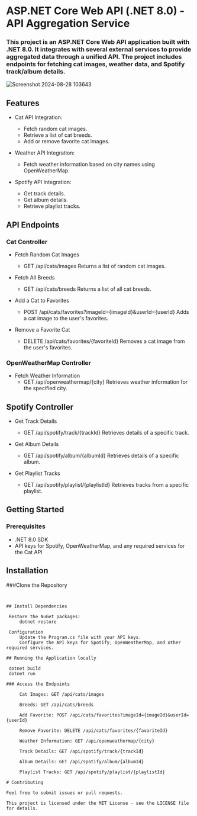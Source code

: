 # ASP.NET Core Web API (.NET 8.0) - API Aggregation Service

### This project is an ASP.NET Core Web API application built with .NET 8.0. It integrates with several external services to provide aggregated data through a unified API. The project includes endpoints for fetching cat images, weather data, and Spotify track/album details.
![Screenshot 2024-08-28 103643](https://github.com/user-attachments/assets/e92560e8-1fdd-4aac-816f-49c2f2026051)

## Features

- Cat API Integration:
  - Fetch random cat images.
  - Retrieve a list of cat breeds.
  - Add or remove favorite cat images.

- Weather API Integration:
  - Fetch weather information based on city names using OpenWeatherMap.

- Spotify API Integration:
  - Get track details.
  - Get album details.
  - Retrieve playlist tracks.

## API Endpoints
### Cat Controller

  - Fetch Random Cat Images
    - GET /api/cats/images
      Returns a list of random cat images.

  - Fetch All Breeds
    - GET /api/cats/breeds
      Returns a list of all cat breeds.

  - Add a Cat to Favorites
    - POST /api/cats/favorites?imageId={imageId}&userId={userId}
      Adds a cat image to the user's favorites.

  - Remove a Favorite Cat
    - DELETE /api/cats/favorites/{favoriteId}
      Removes a cat image from the user's favorites.

### OpenWeatherMap Controller

  - Fetch Weather Information
    - GET /api/openweathermap/{city}
      Retrieves weather information for the specified city.

## Spotify Controller

  - Get Track Details
    - GET /api/spotify/track/{trackId}
      Retrieves details of a specific track.

  - Get Album Details
    - GET /api/spotify/album/{albumId}
      Retrieves details of a specific album.

  - Get Playlist Tracks
    - GET /api/spotify/playlist/{playlistId}
      Retrieves tracks from a specific playlist.

## Getting Started
### Prerequisites
- .NET 8.0 SDK
- API keys for Spotify, OpenWeatherMap, and any required services for the Cat API

## Installation
###Clone the Repository
   ```git clone https://github.com/Alkan0/APIAggregationService_V2.git
  ```
   ```cd APIAggregationService_V2

## Install Dependencies

    Restore the NuGet packages:
        dotnet restore

    Configuration
        Update the Program.cs file with your API keys.
        Configure the API keys for Spotify, OpenWeatherMap, and other required services.

## Running the Application locally

    dotnet build
    dotnet run

### Access the Endpoints

        Cat Images: GET /api/cats/images

        Breeds: GET /api/cats/breeds

        Add Favorite: POST /api/cats/favorites?imageId={imageId}&userId={userId}

        Remove Favorite: DELETE /api/cats/favorites/{favoriteId}

        Weather Information: GET /api/openweathermap/{city}

        Track Details: GET /api/spotify/track/{trackId}

        Album Details: GET /api/spotify/album/{albumId}

        Playlist Tracks: GET /api/spotify/playlist/{playlistId}

# Contributing

Feel free to submit issues or pull requests. 

This project is licensed under the MIT License - see the LICENSE file for details.
